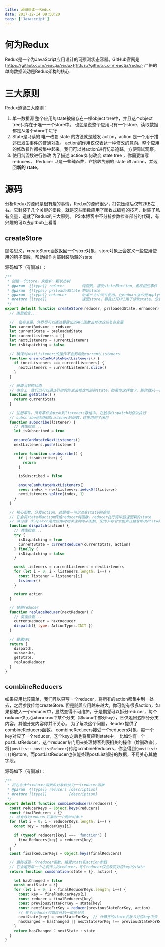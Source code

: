 ```yaml
---
title: 源码阅读——Redux
date: 2017-12-14 09:50:20
tags: ['Javascript']
---
```


# 何为Redux
Redux是一个为JavaScript应用设计的可预测状态容器。GitHub官网是[https://github.com/reactjs/redux](https://github.com/reactjs/redux)
严格的单向数据流动是Redux架构的核心

# 三大原则
Redux遵循三大原则：
1. 单一数据源
整个应用的state被储存在一棵object tree中，并且这个object tree只存在于唯一一个store中。
也就是说整个应用只有一个store，读取数据都是从这个store中进行
2. State是只读的
唯一改变 state 的方法就是触发 action，action 是一个用于描述已发生事件的普通对象。
action的作用仅仅表达一种修改的意向，整个应用的修改操作都被集中起来。我们可以对action进行记录追踪，方便调试观察。
3. 使用纯函数进行修改
为了描述 action 如何改变 state tree ，你需要编写 reducers。
Reducer 只是一些纯函数，它接收先前的 state 和 action，并返回**新的 state**。

# 源码
分析Redux的源码是很有趣的事情，Redux的源码很少，打包压缩后仅有2KB左右。它封装了几个关键的函数，就是这些函数应用了函数式编程的技巧，封装了私有变量，造就了Redux的三大原则。
PS:本博客中不分析参数检查部分的代码，有兴趣的可以去gitbub上看看

## createStore
顾名思义，createStore函数返回一个store对象，store对象上会定义一些应用使用的钩子函数，帮助操作内部封装隐藏的state

源码如下（有删减）:
```js
/**
 * 创建一个Store，来维护一颗状态树
 * @param  {[type]} reducer        纯函数，接受state和action，触发相应事件
 * @param  {[type]} preloadedState 初始state
 * @param  {[type]} enhancer       给第三方中间件使用，在Redux中指的是applyMiddleware
 * @return {[type]}                返回store，暴露公开API用于读取state，分发action，注册事件
 */
export default function createStore(reducer, preloadedState, enhancer) {
  // 类型检查...

  //  私有变量，外界尽可以通过暴露出的API函数去修改这些私有变量
  let currentReducer = reducer
  let currentState = preloadedState
  let currentListeners = []
  let nextListeners = currentListeners
  let isDispatching = false

  // 确保对nextListeners的操作不会影响到currentListeners
  function ensureCanMutateNextListeners() {
    if (nextListeners === currentListeners) {
      nextListeners = currentListeners.slice()
    }
  }

  // 获取当前的状态
  // 事实上，我们仍可以通过引用的形式去修改内部的state。如果你这样做了，那你就从一开始就没想清楚去使用redux
  function getState() {
    return currentState
  }

  // 注册事件，所有事件会push到listeners数组中，在触发dispatch时依次执行
  // subscribe返回解除listener的函数，这里用到了闭包
  function subscribe(listener) {
    // 类型检查...
    let isSubscribed = true

    ensureCanMutateNextListeners()
    nextListeners.push(listener)

    return function unsubscribe() {
      if (!isSubscribed) {
        return
      }

      isSubscribed = false

      ensureCanMutateNextListeners()
      const index = nextListeners.indexOf(listener)
      nextListeners.splice(index, 1)
    }
  }

  // 核心函数，分发action，这是唯一可以改变state的途径
  // 它会将state和action传给reducer纯函数，reducer执行完毕后返回新的state
  // 请记住，dispatch是你应用时刻关注的钩子函数。因为只有它才能真正触发修改state的行为
  function dispatch(action) {
    // 类型检查...
    try {
      isDispatching = true
      currentState = currentReducer(currentState, action)
    } finally {
      isDispatching = false
    }

    const listeners = currentListeners = nextListeners
    for (let i = 0; i < listeners.length; i++) {
      const listener = listeners[i]
      listener()
    }

    return action
  }

  // 替换reducer
  function replaceReducer(nextReducer) {
    // 类型检查...
    currentReducer = nextReducer
    dispatch({ type: ActionTypes.INIT })
  }

  // 暴露API
  return {
    dispatch,
    subscribe,
    getState,
    replaceReducer
  }
}
```

## combineReducers
如果应用比较简单，我们可以只写一个reducer，将所有的action都集中到一处去，之后参数传给createStore.
但是随着应用越来越大，你可能有很多action，如果都放入一个reducer中，显然变得不可维护。于是期望可以拆分reducer，每个reducer仅关心store tree中某个分支（即state中部分key），且仅返回这部分分支内容。其他分支内容你并不关心。
为了解决这个问题，Reudex提供了combineReducers函数。
combineReducers接受一个reducers对象，每一个key对应了一个reducer，这个key之后也将反应到state中。
比如你有一个postListReducer，这个reducer专门用来处理博客列表相关的操作（增删改查），将`{postList: postListReducer}`传给combineReducers，你会得到`{postList: []}`的store。而postListReducer也仅能处理postList部分的数据，不用关心其他字段。

源码如下（有删减）：
```js
/**
 * 将包含多个reducer函数的对象转换为一个reducer函数
 * @param  {[type]} reducers [description]
 * @return {[type]}          [description]
 */
export default function combineReducers(reducers) {
  const reducerKeys = Object.keys(reducers)
  const finalReducers = {}
  // 将有效的reducer汇集到一个最终对象中
  for (let i = 0; i < reducerKeys.length; i++) {
    const key = reducerKeys[i]

    if (typeof reducers[key] === 'function') {
      finalReducers[key] = reducers[key]
    }
  }
  const finalReducerKeys = Object.keys(finalReducers)

  // 最终返回一个reducer函数，接受state和action参数
  // 它会遍历每一个之前传入的reducer，每个reducer仅会改变对应key的state
  return function combination(state = {}, action) {

    let hasChanged = false
    const nextState = {}
    for (let i = 0; i < finalReducerKeys.length; i++) {
      const key = finalReducerKeys[i]
      const reducer = finalReducers[key]
      const previousStateForKey = state[key]
      const nextStateForKey = reducer(previousStateForKey, action)
      // 每个reducer只管自己的一亩三分地
      nextState[key] = nextStateForKey  // 计算出的state会放入对应key中去
      hasChanged = hasChanged || nextStateForKey !== previousStateForKey  // 这里应对可能reducer返回原来的state
    }
    return hasChanged ? nextState : state
  }
}
```
